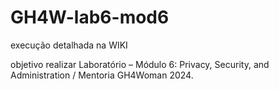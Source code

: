 # GH4W-lab6-mod6
execução detalhada na WIKI

objetivo realizar  Laboratório – Módulo 6: Privacy, Security, and Administration / Mentoria GH4Woman 2024.
